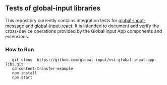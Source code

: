## Tests of global-input libraries 
This repository currently contains integration tests for [global-input-message](https://github.com/global-input/global-input-message) and [global-input-react](https://github.com/global-input/global-input-react). It is intended to document and verify the cross-device operations provided by the Global Input App components and extensions. 

### How to Run

```
   git clone  https://github.com/global-input/est-global-input-app-libs.git
   cd content-transfer-example  
   npm install
   npm start
```
   
